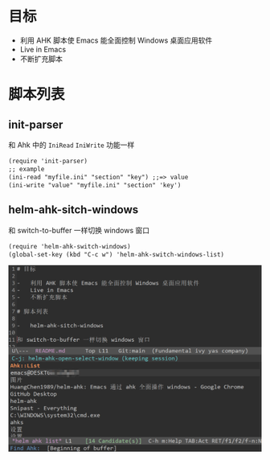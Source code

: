 # 目标

-   利用 AHK 脚本使 Emacs 能全面控制 Windows 桌面应用软件
-   Live in Emacs
-   不断扩充脚本

# 脚本列表

## init-parser
和 Ahk 中的 `IniRead` `IniWrite` 功能一样
```elisp
(require 'init-parser)
;; example
(ini-read "myfile.ini" "section" "key") ;;=> value
(ini-write "value" "myfile.ini" "section" 'key')
```
## helm-ahk-sitch-windows

和 switch-to-buffer 一样切换 windows 窗口

```elisp
(require 'helm-ahk-switch-windows)
(global-set-key (kbd "C-c w") 'helm-ahk-switch-windows-list)
```

![helm-ahk-sitch-windows](https://github.com/HuangChen1989/helm-ahk/blob/master/Snipaste1.png)
